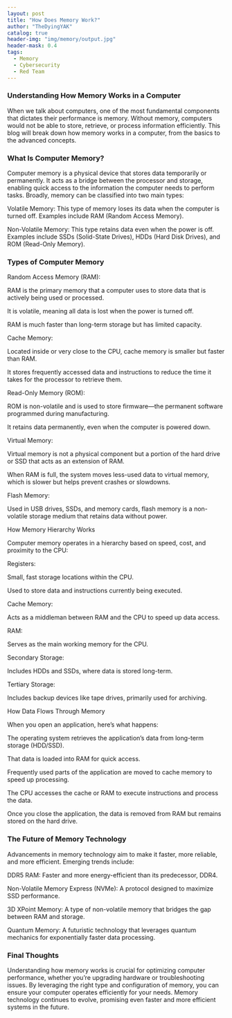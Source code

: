 ```yaml
---
layout: post
title: "How Does Memory Work?"
author: "TheDyingYAK"
catalog: true
header-img: "img/memory/output.jpg"
header-mask: 0.4
tags:
  - Memory
  - Cybersecurity
  - Red Team
---
```



### Understanding How Memory Works in a Computer

When we talk about computers, one of the most fundamental components that dictates their performance is memory. Without memory, computers would not be able to store, retrieve, or process information efficiently. This blog will break down how memory works in a computer, from the basics to the advanced concepts.

### What Is Computer Memory?

Computer memory is a physical device that stores data temporarily or permanently. It acts as a bridge between the processor and storage, enabling quick access to the information the computer needs to perform tasks. Broadly, memory can be classified into two main types:

Volatile Memory: This type of memory loses its data when the computer is turned off. Examples include RAM (Random Access Memory).

Non-Volatile Memory: This type retains data even when the power is off. Examples include SSDs (Solid-State Drives), HDDs (Hard Disk Drives), and ROM (Read-Only Memory).

### Types of Computer Memory

Random Access Memory (RAM):

RAM is the primary memory that a computer uses to store data that is actively being used or processed.

It is volatile, meaning all data is lost when the power is turned off.

RAM is much faster than long-term storage but has limited capacity.

Cache Memory:

Located inside or very close to the CPU, cache memory is smaller but faster than RAM.

It stores frequently accessed data and instructions to reduce the time it takes for the processor to retrieve them.

Read-Only Memory (ROM):

ROM is non-volatile and is used to store firmware—the permanent software programmed during manufacturing.

It retains data permanently, even when the computer is powered down.

Virtual Memory:

Virtual memory is not a physical component but a portion of the hard drive or SSD that acts as an extension of RAM.

When RAM is full, the system moves less-used data to virtual memory, which is slower but helps prevent crashes or slowdowns.

Flash Memory:

Used in USB drives, SSDs, and memory cards, flash memory is a non-volatile storage medium that retains data without power.

How Memory Hierarchy Works

Computer memory operates in a hierarchy based on speed, cost, and proximity to the CPU:

Registers:

Small, fast storage locations within the CPU.

Used to store data and instructions currently being executed.

Cache Memory:

Acts as a middleman between RAM and the CPU to speed up data access.

RAM:

Serves as the main working memory for the CPU.

Secondary Storage:

Includes HDDs and SSDs, where data is stored long-term.

Tertiary Storage:

Includes backup devices like tape drives, primarily used for archiving.

How Data Flows Through Memory

When you open an application, here’s what happens:

The operating system retrieves the application’s data from long-term storage (HDD/SSD).

That data is loaded into RAM for quick access.

Frequently used parts of the application are moved to cache memory to speed up processing.

The CPU accesses the cache or RAM to execute instructions and process the data.

Once you close the application, the data is removed from RAM but remains stored on the hard drive.

### The Future of Memory Technology

Advancements in memory technology aim to make it faster, more reliable, and more efficient. Emerging trends include:

DDR5 RAM: Faster and more energy-efficient than its predecessor, DDR4.

Non-Volatile Memory Express (NVMe): A protocol designed to maximize SSD performance.

3D XPoint Memory: A type of non-volatile memory that bridges the gap between RAM and storage.

Quantum Memory: A futuristic technology that leverages quantum mechanics for exponentially faster data processing.

### Final Thoughts

Understanding how memory works is crucial for optimizing computer performance, whether you’re upgrading hardware or troubleshooting issues. By leveraging the right type and configuration of memory, you can ensure your computer operates efficiently for your needs. Memory technology continues to evolve, promising even faster and more efficient systems in the future.